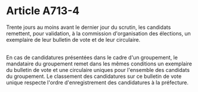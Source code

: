 # Article A713-4

<p>Trente jours au moins avant le dernier jour du scrutin, les candidats remettent, pour validation, à la commission d'organisation des élections, un exemplaire de leur bulletin de vote et de leur circulaire.<br/><br/>

En cas de candidatures présentées dans le cadre d'un groupement, le mandataire du groupement remet dans les mêmes conditions un exemplaire du bulletin de vote et une circulaire uniques pour l'ensemble des candidats du groupement. Le classement des candidatures sur ce bulletin de vote unique respecte l'ordre d'enregistrement des candidatures à la préfecture.</p>